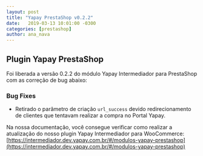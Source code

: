 ```yaml
---
layout: post
title: "Yapay PrestaShop v0.2.2"
date:   2019-03-13 10:01:00 -0300
categories: [prestashop]
author: ana_nava
---
```


## Plugin Yapay PrestaShop

Foi liberada a versão 0.2.2 do módulo Yapay Intermediador para PrestaShop com as correção de bug abaixo:
<!-- more -->


### **Bug Fixes**

* Retirado o parâmetro de criação `url_success` devido redirecionamento de clientes que tentavam realizar a compra no Portal Yapay.



Na nossa documentação, você consegue verificar como realizar a atualização do nosso plugin Yapay Intermediador para WooCommerce: [https://intermediador.dev.yapay.com.br/#/modulos-yapay-prestashop](https://intermediador.dev.yapay.com.br/#/modulos-yapay-prestashop)
